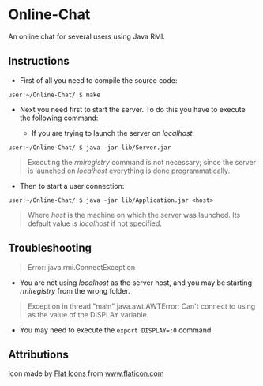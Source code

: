 # Online-Chat

An online chat for several users using Java RMI.

## Instructions

* First of all you need to compile the source code:

```console
user:~/Online-Chat/ $ make
```

* Next you need first to start the server. To do this you have
  to execute the following command:

	* If you are trying to launch the server on _localhost_:

```console
user:~/Online-Chat/ $ java -jar lib/Server.jar 
```

> Executing the _rmiregistry_ command is not necessary; since the server 
  is launched on _localhost_ everything is done programmatically. 

* Then to start a user connection:

```console
user:~/Online-Chat/ $ java -jar lib/Application.jar <host> 

```

> Where _host_ is the machine on which the server was launched. Its
  default value is _localhost_ if not specified.

## Troubleshooting

> Error: java.rmi.ConnectException

* You are not using _localhost_ as the server host, and you may be 
  starting _rmiregistry_ from the wrong folder.

> Exception in thread "main" java.awt.AWTError: Can't connect to <X server> 
  using <IP address:x.x> as the value of the DISPLAY variable.

* You may need to execute the `export DISPLAY=:0` command.

## Attributions

<div>Icon made by 
<a href="https://www.flaticon.com/authors/flat-icons" title="Flat Icons">Flat Icons
</a> from 
<a href="https://www.flaticon.com/" title="Flaticon">www.flaticon.com
</a>
</div>
